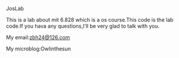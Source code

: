 JosLab

This is a lab about mit 6.828 which is a os course.This code is the lab code.If you hava any questions,I'll be very glad to talk with you.

My email:zbh24@126.com

My microblog:Owlinthesun
